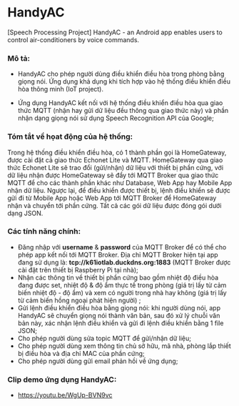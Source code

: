 # HandyAC
[Speech Processing Project] HandyAC - an Android app enables users to control air-conditioners by voice commands.

### Mô tả:

- HandyAC cho phép người dùng điều khiển điều hòa trong phòng bằng giọng nói. Ứng dụng khả dụng khi tích hợp vào hệ thống điều khiển điều hòa thông minh (IoT project).

- Ứng dụng HandyAC kết nối với hệ thống điều khiển điều hòa qua giao thức MQTT (nhận hay gửi dữ liệu đều thông qua giao thức này) và phần nhận dạng giọng nói sử dụng Speech Recognition API của Google;

### Tóm tắt về họat động của hệ thống:
Trong hệ thống điều khiển điều hòa, có 1 thành phần gọi là HomeGateway, được cài đặt cả giao thức Echonet Lite và MQTT. HomeGateway qua giao thức Echonet Lite sẽ trao đổi (gửi/nhận) dữ liệu với thiết bị phần cứng, với dữ liệu nhận được HomeGateway sẽ đẩy tới MQTT Broker qua giao thức MQTT để cho các thành phần khác như Database, Web App hay Mobile App nhận dữ liệu. Ngược lại, để điều khiển được thiết bị, lệnh điều khiển sẽ được gửi đi từ Mobile App hoặc Web App tới MQTT Broker để HomeGateway nhận và chuyển tới phần cứng. Tất cả các gói dữ liệu được đóng gói dưới dạng JSON.

### Các tính năng chính:

+ Đăng nhập với **username**  & **password** của MQTT Broker để có thể cho phép app kết nối tới MQTT Broker. Địa chỉ MQTT Broker hiện tại app đang sử dụng là: **tcp://k61iotlab.duckdns.org:1883** (MQTT Broker được cài đặt trên thiết bị Raspberry Pi tại nhà);
+ Nhận các thông tin về thiết bị phần cứng bao gồm nhiệt độ điều hòa đang được set, nhiệt độ & độ ẩm thực tế trong phòng (giá trị lấy từ cảm biến nhiệt độ - độ ẩm) và xem có người trong nhà hay không (giá trị lấy từ cảm biến hồng ngoại phát hiện người) ;
+ Gửi lệnh điều khiển điều hòa bằng giọng nói: khi người dùng nói, app HandyAC sẽ chuyển giọng nói thành văn bản, sau đó xử lý chuỗi văn bản này, xác nhận lệnh điều khiển và gửi đi lệnh điều khiển bằng 1 file JSON;
+ Cho phép người dùng sửa topic MQTT để gửi/nhận dữ liệu;
+ Cho phép người dùng xem thông tin chủ sở hữu, mã nhà, phòng lắp thiết bị điều hòa và địa chỉ MAC của phần cứng;
+ Cho phép người dùng gửi email phản hồi về ứng dụng;

### Clip demo ứng dụng HandyAC:
- https://youtu.be/WgUp-BVN9vc
